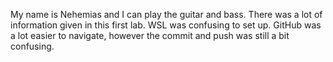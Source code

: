 My name is Nehemias and I can play the guitar and bass.
There was a lot of information given in this first lab. WSL was confusing to set up. GitHub was a lot easier to navigate, however the commit and push was still a bit confusing. 